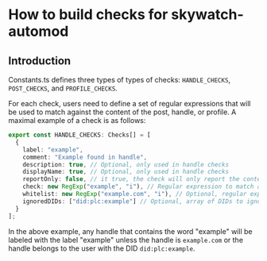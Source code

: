 # How to build checks for skywatch-automod

## Introduction
Constants.ts defines three types of types of checks: `HANDLE_CHECKS`, `POST_CHECKS`, and `PROFILE_CHECKS`.

For each check, users need to define a set of regular expressions that will be used to match against the content of the post, handle, or profile. A maximal example of a check is as follows:

```typescript
export const HANDLE_CHECKS: Checks[] = [
  {
    label: "example",
    comment: "Example found in handle",
    description: true, // Optional, only used in handle checks
    displayName: true, // Optional, only used in handle checks
    reportOnly: false, // it true, the check will only report the content against the account, not label.
    check: new RegExp("example", "i"), // Regular expression to match against the content
    whitelist: new RegExp("example.com", "i"), // Optional, regular expression to whitelist content
    ignoredDIDs: ["did:plc:example"] // Optional, array of DIDs to ignore if they match the check. Useful for folks who reclaim words.
  }
];
```

In the above example, any handle that contains the word "example" will be labeled with the label "example" unless the handle is `example.com` or the handle belongs to the user with the DID `did:plc:example`.
